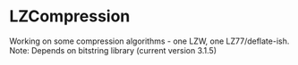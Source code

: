 # LZCompression
Working on some compression algorithms - one LZW, one LZ77/deflate-ish. 
Note: Depends on bitstring library (current version 3.1.5)